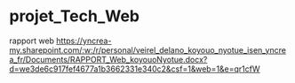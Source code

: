 # projet_Tech_Web

rapport web
https://yncrea-my.sharepoint.com/:w:/r/personal/veirel_delano_koyouo_nyotue_isen_yncrea_fr/Documents/RAPPORT_Web_koyouoNyotue.docx?d=we3de6c917fef4677a1b3662331e340c2&csf=1&web=1&e=qr1cfW